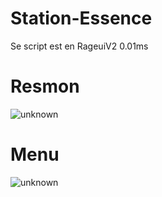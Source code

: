 # Station-Essence
Se script est en RageuiV2 0.01ms

# Resmon

![unknown](https://user-images.githubusercontent.com/88659966/144708367-4df0740e-7d1f-4268-90e7-bccf21031130.png)

# Menu 

![unknown](https://user-images.githubusercontent.com/88659966/144708395-83d5589e-b9da-48b8-a512-b341aa2eeb5a.png)



